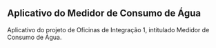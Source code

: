 ## Aplicativo do Medidor de Consumo de Água

Aplicativo do projeto de Oficinas de Integração 1, intitulado Medidor de Consumo de Água.

